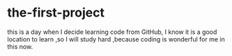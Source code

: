 # the-first-project
this is a day  when I decide learning code from GitHub, I know it is a good location to learn ,so I will study hard ,because coding is wonderful for me in this now.
